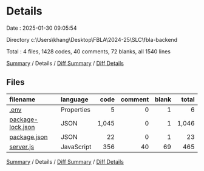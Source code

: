 # Details

Date : 2025-01-30 09:05:54

Directory c:\\Users\\khang\\Desktop\\FBLA\\2024-25\\SLC\\fbla-backend

Total : 4 files,  1428 codes, 40 comments, 72 blanks, all 1540 lines

[Summary](results.md) / Details / [Diff Summary](diff.md) / [Diff Details](diff-details.md)

## Files
| filename | language | code | comment | blank | total |
| :--- | :--- | ---: | ---: | ---: | ---: |
| [.env](/.env) | Properties | 5 | 0 | 1 | 6 |
| [package-lock.json](/package-lock.json) | JSON | 1,045 | 0 | 1 | 1,046 |
| [package.json](/package.json) | JSON | 22 | 0 | 1 | 23 |
| [server.js](/server.js) | JavaScript | 356 | 40 | 69 | 465 |

[Summary](results.md) / Details / [Diff Summary](diff.md) / [Diff Details](diff-details.md)